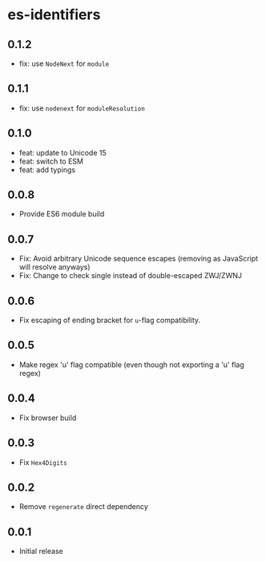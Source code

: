 # es-identifiers

## 0.1.2

- fix: use `NodeNext` for `module`

## 0.1.1

- fix: use `nodenext` for `moduleResolution`

## 0.1.0

- feat: update to Unicode 15
- feat: switch to ESM
- feat: add typings

## 0.0.8
- Provide ES6 module build

## 0.0.7
- Fix: Avoid arbitrary Unicode sequence escapes (removing as
    JavaScript will resolve anyways)
- Fix: Change to check single instead of double-escaped ZWJ/ZWNJ

## 0.0.6
-   Fix escaping of ending bracket for `u`-flag compatibility.

## 0.0.5
-   Make regex 'u' flag compatible (even though not exporting a 'u' flag regex)

## 0.0.4
-   Fix browser build

## 0.0.3
-   Fix `Hex4Digits`

## 0.0.2
-   Remove `regenerate` direct dependency

## 0.0.1
-   Initial release
